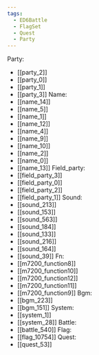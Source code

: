 ```yaml
---
tags:
  - ED6Battle
  - FlagSet
  - Quest
  - Party
---
```

Party:
- [[party_2]]
- [[party_0]]
- [[party_1]]
- [[party_3]]
Name:
- [[name_14]]
- [[name_5]]
- [[name_1]]
- [[name_12]]
- [[name_4]]
- [[name_9]]
- [[name_10]]
- [[name_2]]
- [[name_0]]
- [[name_13]]
Field_party:
- [[field_party_3]]
- [[field_party_0]]
- [[field_party_2]]
- [[field_party_1]]
Sound:
- [[sound_213]]
- [[sound_153]]
- [[sound_563]]
- [[sound_184]]
- [[sound_133]]
- [[sound_216]]
- [[sound_164]]
- [[sound_39]]
Fn:
- [[m7200_function8]]
- [[m7200_function10]]
- [[m7200_function12]]
- [[m7200_function11]]
- [[m7200_function9]]
Bgm:
- [[bgm_223]]
- [[bgm_151]]
System:
- [[system_1]]
- [[system_28]]
Battle:
- [[battle_540]]
Flag:
- [[flag_10754]]
Quest:
- [[quest_53]]
